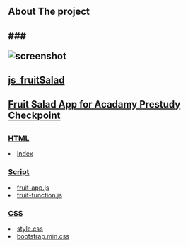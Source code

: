 <h2>About The project<h2>
###
  
![screenshot](https://user-images.githubusercontent.com/74466178/135825801-ddf31f70-e91f-4d36-b115-5db5560c2c4b.png)

  
<h2><u>js_fruitSalad<u></h2>
<h2><u>Fruit Salad App for Acadamy Prestudy Checkpoint</u><h2>

  <h3>HTML</h3>
<li> <a href="">Index</a></li>

  
  <h3>Script</h3>
<li> <a href="">fruit-app.js</a></li>
<li> <a href="">fruit-function.js</a></li>
 
  
  <h3>CSS</h3>
<li><a href="">style.css</a></li>
<li><a href="">bootstrap.min.css</a></li>

 
 
